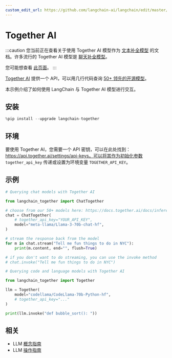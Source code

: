 ```yaml
---
custom_edit_url: https://github.com/langchain-ai/langchain/edit/master/docs/docs/integrations/llms/together.ipynb
---
```


# Together AI

:::caution
您当前正在查看关于使用 Together AI 模型作为 [文本补全模型](/docs/concepts/#llms) 的文档。许多流行的 Together AI 模型是 [聊天补全模型](/docs/concepts/#chat-models)。

您可能想查看 [此页面](/docs/integrations/chat/together/)。
:::

[Together AI](https://www.together.ai/) 提供一个 API，可以用几行代码查询 [50+ 领先的开源模型](https://docs.together.ai/docs/inference-models)。

本示例介绍了如何使用 LangChain 与 Together AI 模型进行交互。

## 安装


```python
%pip install --upgrade langchain-together
```

## 环境

要使用 Together AI，您需要一个 API 密钥，可以在此处找到：
https://api.together.ai/settings/api-keys。可以将其作为初始化参数 ``together_api_key`` 传递或设置为环境变量 ``TOGETHER_API_KEY``。

## 示例


```python
# Querying chat models with Together AI

from langchain_together import ChatTogether

# choose from our 50+ models here: https://docs.together.ai/docs/inference-models
chat = ChatTogether(
    # together_api_key="YOUR_API_KEY",
    model="meta-llama/Llama-3-70b-chat-hf",
)

# stream the response back from the model
for m in chat.stream("Tell me fun things to do in NYC"):
    print(m.content, end="", flush=True)

# if you don't want to do streaming, you can use the invoke method
# chat.invoke("Tell me fun things to do in NYC")
```


```python
# Querying code and language models with Together AI

from langchain_together import Together

llm = Together(
    model="codellama/CodeLlama-70b-Python-hf",
    # together_api_key="..."
)

print(llm.invoke("def bubble_sort(): "))
```

## 相关

- LLM [概念指南](/docs/concepts/#llms)
- LLM [操作指南](/docs/how_to/#llms)